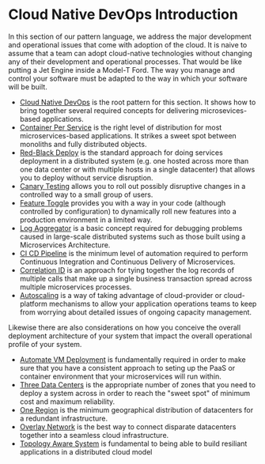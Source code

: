# Cloud Native DevOps Introduction

In this section of our pattern language, we address the major development and operational issues that come with adoption of the cloud.  It is naive to assume that a team can adopt cloud-native technologies without changing any of their development and operational processes.  That would be like putting a Jet Engine inside a Model-T Ford.  The way you manage and control your software must be adapted to the way in which your software will be built.

+ [Cloud Native DevOps](Cloud-Native-DevOps.md) is the root pattern for this section.  It shows how to bring together several required concepts for delivering microsevices-based applications.
+ [Container Per Service](Container-Per-Service.md) is the right level of distribution for most microservices-based applications.  It strikes a sweet spot between monoliths and fully distributed objects.
+ [Red-Black Deploy](Red-Black-Deploy.md) is the standard approach for doing services deployment in a distributed system (e.g. one hosted across more than one data center or with multiple hosts in a single datacenter) that allows you to deploy without service disruption.
+ [Canary Testing](Canary-Testing.md) allows you to roll out possibly disruptive changes in a controlled way to a small group of users.
+ [Feature Toggle](Feature-Toggle.md) provides you with a way in your code (although controlled by configuration) to dynamically roll new features into a production environment in a limited way.
+ [Log Aggregator](Log-Aggregator.md) is a basic concept required for debugging problems caused in large-scale distributed systems such as those built using a Microservices Architecture.
+ [CI CD Pipeline](CD-Pipeline.md) is the minimum level of automation required to perform Continuous Integration and Continuous Delivery of Microservices.
+ [Correlation ID](Correlation-ID.md) is an approach for tying together the log records of multiple calls that make up a single business transaction spread across multiple microservices processes.
+ [Autoscaling](Autoscale.md) is a way of taking advantage of cloud-provider or cloud-platform mechanisms to allow your application operations teams to keep from worrying about detailed issues of ongoing capacity management.

Likewise there are also considerations on how you conceive the overall deployment architecture of your system that impact the overall operational profile of your system.

+ [Automate VM Deployment](Automate-Deployment.md) is fundamentally required in order to make sure that you have a consistent approach to seting up the PaaS or container environment that your microservices will run within.
+ [Three Data Centers](Three-Data-Centers.md) is the appropriate number of zones that you need to deploy a system across in order to reach the "sweet spot" of minimum cost and maximum reliability.
+ [One Region](One-Coast.md) is the minimum geographical distribution of datacenters for a redundant infrastructure.
+ [Overlay Network](Overlay-Network.md) is the best way to connect disparate datacenters together into a seamless cloud infrastructure.
+ [Topology Aware System](../Microservices/Topology-Aware-Application.md) is fundamental to being able to build resiliant applications in a distributed cloud model

